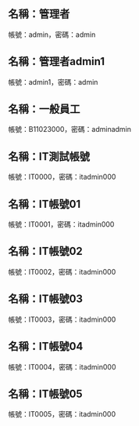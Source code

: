 ## 名稱：管理者
帳號：admin，密碼：admin

## 名稱：管理者admin1
帳號：admin1，密碼：admin

## 名稱：一般員工
帳號：B11023000，密碼：adminadmin

## 名稱：IT測試帳號
帳號：IT0000，密碼：itadmin000

## 名稱：IT帳號01
帳號：IT0001，密碼：itadmin000

## 名稱：IT帳號02
帳號：IT0002，密碼：itadmin000

## 名稱：IT帳號03
帳號：IT0003，密碼：itadmin000

## 名稱：IT帳號04
帳號：IT0004，密碼：itadmin000

## 名稱：IT帳號05
帳號：IT0005，密碼：itadmin000


